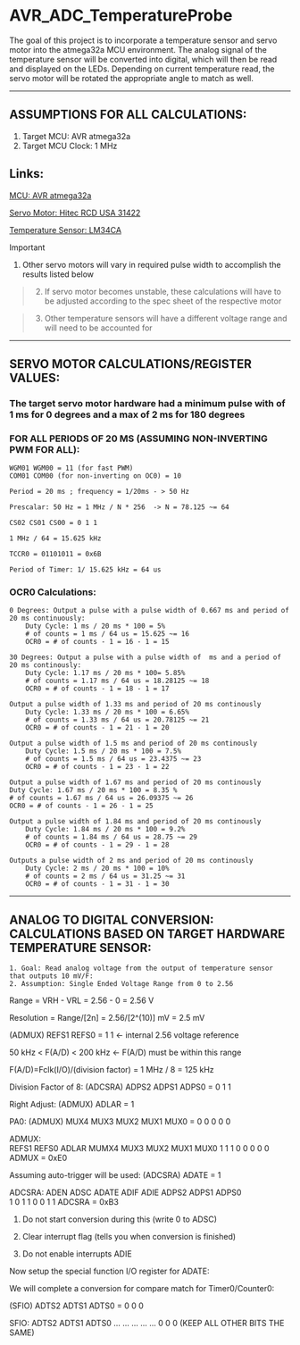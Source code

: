 # AVR_ADC_TemperatureProbe

The goal of this project is to incorporate a temperature sensor and servo motor into the atmega32a MCU environment. The analog signal of the temperature sensor will be converted into digital, which will then be read and displayed on the LEDs. Depending on current temperature read, the servo motor will be rotated the appropriate angle to match as well. 

----------------------------------------------------------------------------------------------------

## ASSUMPTIONS FOR ALL CALCULATIONS:
1. Target MCU: AVR atmega32a
2. Target MCU Clock: 1 MHz
## Links:
[MCU: AVR atmega32a](https://ww1.microchip.com/downloads/en/DeviceDoc/Atmega32A-DataSheet-Complete-DS40002072A.pdf)

[Servo Motor: Hitec RCD USA 31422](https://www.jameco.com/Jameco/Products/ProdDS/395786.pdf)
		
[Temperature Sensor: LM34CA](https://datasheet.octopart.com/LM34DH-National-Semiconductor-datasheet-22596.pdf)

> [!IMPORTANT] 
> 1. Other servo motors will vary in required pulse width to accomplish the results listed below

> 2. If servo motor becomes unstable, these calculations will have to be adjusted according to the spec sheet of the respective motor

> 3. Other temperature sensors will have a different voltage range and will need to be accounted for


-----------------------------------------------------------------------------------------------------

## SERVO MOTOR CALCULATIONS/REGISTER VALUES: 

### The target servo motor hardware had a minimum pulse with of 1 ms for 0 degrees and a max of 2 ms for 180 degrees

### FOR ALL PERIODS OF 20 MS (ASSUMING NON-INVERTING PWM FOR ALL):

    WGM01 WGM00 = 11 (for fast PWM)
    COM01 COM00 (for non-inverting on OC0) = 10

    Period = 20 ms ; frequency = 1/20ms - > 50 Hz

    Prescalar: 50 Hz = 1 MHz / N * 256  -> N = 78.125 ~= 64

    CS02 CS01 CS00 = 0 1 1 

    1 MHz / 64 = 15.625 kHz

    TCCR0 = 01101011 = 0x6B

    Period of Timer: 1/ 15.625 kHz = 64 us

### OCR0 Calculations: 
	0 Degrees: Output a pulse with a pulse width of 0.667 ms and period of 20 ms continuously:
		Duty Cycle: 1 ms / 20 ms * 100 = 5%  
		# of counts = 1 ms / 64 us = 15.625 ~= 16  
		OCR0 = # of counts - 1 = 16 - 1 = 15  

	30 Degrees: Output a pulse with a pulse width of  ms and a period of 20 ms continously:
		Duty Cycle: 1.17 ms / 20 ms * 100= 5.85%
		# of counts = 1.17 ms / 64 us = 18.28125 ~= 18
		OCR0 = # of counts - 1 = 18 - 1 = 17

	Output a pulse width of 1.33 ms and period of 20 ms continously
		Duty Cycle: 1.33 ms / 20 ms * 100 = 6.65%
		# of counts = 1.33 ms / 64 us = 20.78125 ~= 21
		OCR0 = # of counts - 1 = 21 - 1 = 20

	Output a pulse width of 1.5 ms and period of 20 ms continously 
		Duty Cycle: 1.5 ms / 20 ms * 100 = 7.5%
		# of counts = 1.5 ms / 64 us = 23.4375 ~= 23
		OCR0 = # of counts - 1 = 23 - 1 = 22

	Output a pulse width of 1.67 ms and period of 20 ms continously
	Duty Cycle: 1.67 ms / 20 ms * 100 = 8.35 %
	# of counts = 1.67 ms / 64 us = 26.09375 ~= 26
	OCR0 = # of counts - 1 = 26 - 1 = 25

	Output a pulse width of 1.84 ms and period of 20 ms continously
		Duty Cycle: 1.84 ms / 20 ms * 100 = 9.2%
		# of counts = 1.84 ms / 64 us = 28.75 ~= 29
		OCR0 = # of counts - 1 = 29 - 1 = 28

	Outputs a pulse width of 2 ms and period of 20 ms continously 
		Duty Cycle: 2 ms / 20 ms * 100 = 10%
		# of counts = 2 ms / 64 us = 31.25 ~= 31
		OCR0 = # of counts - 1 = 31 - 1 = 30

-----------------------------------------------------------------------------------------------------

## ANALOG TO DIGITAL CONVERSION: CALCULATIONS BASED ON TARGET HARDWARE TEMPERATURE SENSOR:
	1. Goal: Read analog voltage from the output of temperature sensor that outputs 10 mV/F:
	2. Assumption: Single Ended Voltage Range from 0 to 2.56 

Range = VRH - VRL = 2.56 - 0 = 2.56 V

Resolution = Range/[2n] = 2.56/[2^(10)] mV = 2.5 mV

(ADMUX)  REFS1 REFS0 = 1 1    <- internal 2.56 voltage reference

50 kHz < F(A/D) < 200 kHz <- F(A/D) must be within this range

F(A/D)=Fclk(I/O)/(division factor) = 1 MHz / 8 = 125 kHz   

Division Factor of 8: (ADCSRA)  ADPS2 ADPS1 ADPS0 = 0 1 1

Right Adjust: (ADMUX) ADLAR = 1

PA0: (ADMUX) MUX4 MUX3 MUX2 MUX1 MUX0 = 0 0 0 0 0 

ADMUX:  
	REFS1        REFS0     ADLAR         MUMX4       MUX3      MUX2      MUX1       MUX0 
      1            1          1            0          0          0        0          0
ADMUX = 0xE0

Assuming auto-trigger will be used: (ADCSRA) ADATE = 1

ADCSRA:	
		     ADEN     ADSC       ADATE      ADIF    ADIE      ADPS2       ADPS1        ADPS0  
              1         0          1         1        0         0           1            1
ADCSRA = 0xB3 

1. Do not start conversion during this (write 0 to ADSC) 

2. Clear interrupt flag (tells you when conversion is finished)

3. Do not enable interrupts ADIE

Now setup the special function I/O register for ADATE:

We will complete a conversion for compare match for Timer0/Counter0:

(SFIO) ADTS2 ADTS1 ADTS0 = 0 0 0 

SFIO: 
	ADTS2 ADTS1 ADTS0 ... ... ... ... ...
      0     0     0   (KEEP ALL OTHER BITS THE SAME)

